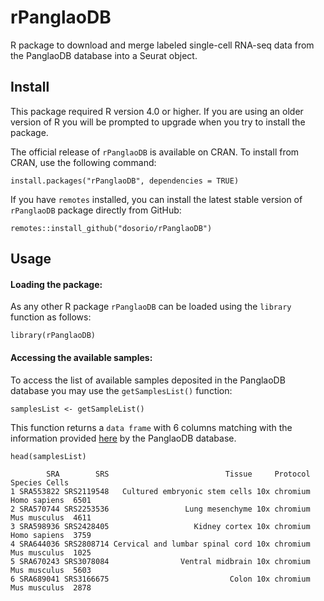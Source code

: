 rPanglaoDB 
========
R package to download and merge labeled single-cell RNA-seq data from the PanglaoDB database into a Seurat object.

Install
-------
This package required R version 4.0 or higher. If you are using an older version of R you will be prompted to upgrade when you try to install the package.

The official release of `rPanglaoDB` is available on CRAN. To install from CRAN, use the following command:
```
install.packages("rPanglaoDB", dependencies = TRUE)
```

If you have `remotes` installed, you can install the latest stable version of `rPanglaoDB` package directly from GitHub:

```
remotes::install_github("dosorio/rPanglaoDB")
```
Usage
-------
#### Loading the package:
As any other R package `rPanglaoDB` can be loaded using the `library` function as follows:
```
library(rPanglaoDB)
```
#### Accessing the available samples:
To access the list of available samples deposited in the PanglaoDB database you may use the `getSamplesList()` function:
```
samplesList <- getSampleList()
```
This function returns a ``data frame`` with 6 columns matching with the information provided [here](https://panglaodb.se/samples.html) by the PanglaoDB database.
```
head(samplesList)

        SRA        SRS                          Tissue     Protocol      Species Cells
1 SRA553822 SRS2119548   Cultured embryonic stem cells 10x chromium Homo sapiens  6501
2 SRA570744 SRS2253536                 Lung mesenchyme 10x chromium Mus musculus  4611
3 SRA598936 SRS2428405                   Kidney cortex 10x chromium Homo sapiens  3759
4 SRA644036 SRS2808714 Cervical and lumbar spinal cord 10x chromium Mus musculus  1025
5 SRA670243 SRS3078084                Ventral midbrain 10x chromium Mus musculus  5603
6 SRA689041 SRS3166675                           Colon 10x chromium Mus musculus  2878
```
